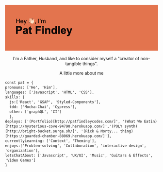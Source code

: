 ![header](https://github.com/Patfindley/Patfindley/blob/main/header.png?raw=true)

<p align='center'>I'm a Father, Husband, and like to consider myself a "creator of non-tangible things".</p>
  <p align='center'> A little more about me</p>
    
    
    const pat = {
    pronouns: ['He', 'Him'],
    languages: ['Javascript', 'HTML', 'CSS'],
    skills: {
      js:['React', 'GSAP', 'Styled-Components'],
      tdd: ['Mocha-Chai', 'Cypress'],
      other: ['graphQL', 'CI']
      },
    deploys: ['(Portfolio)[http://patfindleycodes.com/]', '(What We Eatin)[https://mysterious-cove-94790.herokuapp.com/]','(POLY synth)[http://bright-bucket.surge.sh/]', '(Rick & Morty... thing)[https://guarded-chamber-88069.herokuapp.com/]'],
    currentlyLearning: ['Context', 'Theming'],
    enjoys:['Problem-solving', 'Collaboration', 'interactive design', 'organization'],
    letsChatAbout: ['Javascript', 'UX/UI', 'Music', 'Guitars & Effects', 'Video Games']
    }
